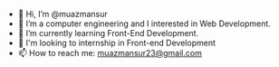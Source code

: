 - 👋 Hi, I’m @muazmansur
- 👀 I’m a computer engineering and I interested in Web Development.
- 🌱 I’m currently learning Front-End Development.
- 💞️ I'm looking to internship in Front-end Development
- 📫 How to reach me: muazmansur23@gmail.com


